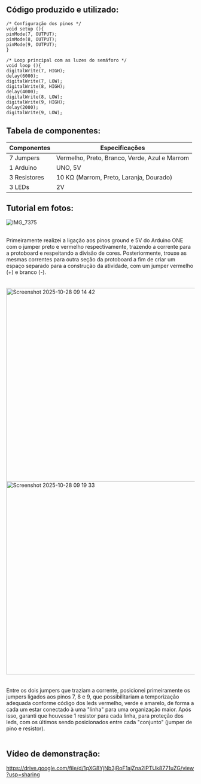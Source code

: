 
## Código produzido e utilizado:

```
/* Configuração dos pinos */
void setup (){
pinMode(7, OUTPUT);
pinMode(8, OUTPUT);
pinMode(9, OUTPUT);
}

/* Loop principal com as luzes do semáforo */
void loop (){
digitalWrite(7, HIGH);
delay(6000);
digitalWrite(7, LOW);
digitalWrite(8, HIGH);
delay(4000);
digitalWrite(8, LOW);
digitalWrite(9, HIGH);
delay(2000);
digitalWrite(9, LOW);
```

## Tabela de componentes:

| Componentes | Especificações |
|--------------|----------------|
| 7 Jumpers    | Vermelho, Preto, Branco, Verde, Azul e Marrom |
| 1 Arduino    | UNO, 5V |
| 3 Resistores | 10 KΩ (Marrom, Preto, Laranja, Dourado) |
| 3 LEDs       | 2V |


## Tutorial em fotos:

![IMG_7375](https://github.com/user-attachments/assets/7f5c4114-e752-4503-93b2-ab1871ad1b70)

<br/>
Primeiramente realizei a ligação aos pinos ground e 5V do Arduino ONE com o jumper preto e vermelho respectivamente, trazendo a corrente para a protoboard e respeitando a divisão de cores. Posteriormente, trouxe as mesmas correntes para outra seção da protoboard a fim de criar um espaço separado para a construção da atividade, com um jumper vermelho (+) e branco (-).
<br/>
<br/>
<br/>

<img width="1020" height="517" alt="Screenshot 2025-10-28 09 14 42" src="https://github.com/user-attachments/assets/4fa9626d-b421-4042-892d-0d2cedaea5f4" />
<img width="1020" height="517" alt="Screenshot 2025-10-28 09 19 33" src="https://github.com/user-attachments/assets/100c11ac-3299-423f-98e5-b42197765b9e" />

<br/>
<br/>
<br/>
Entre os dois jumpers que traziam a corrente, posicionei primeiramente os jumpers ligados aos pinos 7, 8 e 9, que possibilitariam a temporização adequada conforme código dos leds vermelho, verde e amarelo, de forma a cada um estar conectado à uma "linha" para uma organização maior. Após isso, garanti que houvesse 1 resistor para cada linha, para proteção dos leds, com os últimos sendo posicionados entre cada "conjunto" (jumper de pino e resistor).
<br/>
<br/>


## Vídeo de demonstração:

https://drive.google.com/file/d/1qXG8YjNb3jRoF1ajZna2lPTUk8771uZG/view?usp=sharing 

